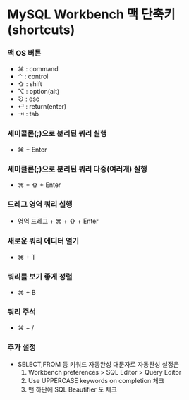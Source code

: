 MySQL Workbench 맥 단축키(shortcuts)
====================================

### 맥 OS 버튼

-	⌘ : command
-	⌃ : control
-	⇧ : shift
-	⌥ : option(alt)
-	⎋ : esc
-	⏎ : return(enter)
-	⇥ : tab

### 세미콜론(;)으로 분리된 쿼리 실행

-	⌘ + Enter

### 세미클론(;)으로 분리된 쿼리 다중(여러개) 실행

-	⌘ + ⇧ + Enter

### 드레그 영역 쿼리 실행

-	영역 드레그 + ⌘ + ⇧ + Enter

### 새로운 쿼리 에디터 열기

-	⌘ + T

### 쿼리를 보기 좋게 정렬

-	⌘ + B

### 쿼리 주석

-	⌘ + /

### 추가 설정

-	SELECT,FROM 등 키워드 자동완성 대문자로 자동완성 설정은
	1.	Workbench preferences > SQL Editor > Query Editor
	2.	Use UPPERCASE keywords on completion 체크
	3.	맨 하단에 SQL Beautifier 도 체크
